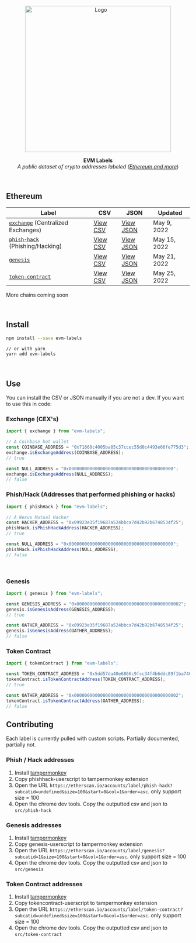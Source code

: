 <p align="center">
  <a><img src="https://etherscan.io/images/logo-ether.png?v=0.0.2" title="Logo" width="400"/></a>
</p>
<p align="center">
  <b>
    EVM Labels
  </b>
  <br>
  <i>A public dataset of crypto addresses labeled (<a href="https://etherscan.io/labelcloud">Ethereum and more</a></i>)
  <br>
</p>

<br/>

## Ethereum

| Label                                                                              | CSV                                              | JSON                                               | Updated      |
| ---------------------------------------------------------------------------------- | ------------------------------------------------ | -------------------------------------------------- | ------------ |
| [`exchange`](https://etherscan.io/accounts/label/exchange) (Centralized Exchanges) | [View CSV](./src/mainnet/exchange/all.csv)       | [View JSON](./src/mainnet/exchange/all.json)       | May 9, 2022  |
| [`phish-hack`](https://etherscan.io/accounts/label/phish-hack) (Phishing/Hacking)  | [View CSV](./src/mainnet/phish-hack/all.csv)     | [View JSON](./src/mainnet/phish-hack/all.json)     | May 15, 2022 |
| [`genesis`](https://etherscan.io/accounts/label/genesis)                           | [View CSV](./src/mainnet/genesis/all.csv)        | [View JSON](./src/mainnet/genesis/all.json)        | May 21, 2022 |
| [`token-contract`](https://etherscan.io/accounts/label/token-contract)             | [View CSV](./src/mainnet/token-contract/all.csv) | [View JSON](./src/mainnet/token-contract/all.json) | May 25, 2022 |

More chains coming soon

<br/>

## Install

```sh
npm install --save evm-labels

// or with yarn
yarn add evm-labels
```

<br/>

## Use

You can install the CSV or JSON manually if you are not a dev. If you want to use this in code:

### Exchange (CEX's)

```js
import { exchange } from "evm-labels";

// A Coinbase hot wallet
const COINBASE_ADDRESS = "0x71660c4005ba85c37ccec55d0c4493e66fe775d3";
exchange.isExchangeAddress(COINBASE_ADDRESS);
// true

const NULL_ADDRESS = "0x0000000000000000000000000000000000000000";
exchange.isExchangeAddress(NULL_ADDRESS);
// false
```

### Phish/Hack (Addresses that performed phishing or hacks)

```js
import { phishHack } from "evm-labels";

// A Nexus Mutual Hacker
const HACKER_ADDRESS = "0x09923e35f19687a524bbca7d42b92b6748534f25";
phishHack.isPhishHackAddress(HACKER_ADDRESS);
// true

const NULL_ADDRESS = "0x0000000000000000000000000000000000000000";
phishHack.isPhishHackAddress(NULL_ADDRESS);
// false
```

<br/>

### Genesis

```js
import { genesis } from "evm-labels";

const GENESIS_ADDRESS = "0x0000000000000000000000000000000000000002";
genesis.isGenesisAddress(GENESIS_ADDRESS);
// true

const OATHER_ADDRESS = "0x09923e35f19687a524bbca7d42b92b6748534f25";
genesis.isGenesisAddress(OATHER_ADDRESS);
// false
```

### Token Contract

```js
import { tokenContract } from "evm-labels";

const TOKEN_CONTRACT_ADDRESS = "0x5dd57da40e6866c9fcc34f4b6ddc89f1ba740dfe";
tokenContract.isTokenContractAddress(TOKEN_CONTRACT_ADDRESS);
// true

const OATHER_ADDRESS = "0x0000000000000000000000000000000000000002";
tokenContract.isTokenContractAddress(OATHER_ADDRESS);
// false
```

## Contributing

Each label is currently pulled with custom scripts. Partially documented, partially not.

### Phish / Hack addresses

1. Install [tampermonkey](https://chrome.google.com/webstore/detail/tampermonkey/dhdgffkkebhmkfjojejmpbldmpobfkfo?utm_source=chrome-ntp-icon)
2. Copy phishhack-userscript to tampermonkey extension
3. Open the URL `https://etherscan.io/accounts/label/phish-hack?subcatid=undefined&size=100&start=0&col=1&order=asc`. only support size = 100
4. Open the chrome dev tools. Copy the outputted csv and json to `src/phish-hack`

### Genesis addresses

1. Install [tampermonkey](https://chrome.google.com/webstore/detail/tampermonkey/dhdgffkkebhmkfjojejmpbldmpobfkfo?utm_source=chrome-ntp-icon)
2. Copy genesis-userscript to tampermonkey extension
3. Open the URL `https://etherscan.io/accounts/label/genesis?subcatid=1&size=100&start=0&col=1&order=asc`. only support size = 100
4. Open the chrome dev tools. Copy the outputted csv and json to `src/genesis`

### Token Contract addresses

1. Install [tampermonkey](https://chrome.google.com/webstore/detail/tampermonkey/dhdgffkkebhmkfjojejmpbldmpobfkfo?utm_source=chrome-ntp-icon)
2. Copy tokencontract-userscript to tampermonkey extension
3. Open the URL `https://etherscan.io/accounts/label/token-contract?subcatid=undefined&size=100&start=0&col=1&order=asc`. only support size = 100
4. Open the chrome dev tools. Copy the outputted csv and json to `src/token-contract`
